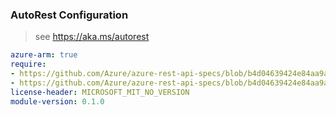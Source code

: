### AutoRest Configuration

> see https://aka.ms/autorest

``` yaml
azure-arm: true
require:
- https://github.com/Azure/azure-rest-api-specs/blob/b4d04639424e84aa9aa60e00255ff1c82167f090/specification/securityinsights/resource-manager/readme.md
- https://github.com/Azure/azure-rest-api-specs/blob/b4d04639424e84aa9aa60e00255ff1c82167f090/specification/securityinsights/resource-manager/readme.go.md
license-header: MICROSOFT_MIT_NO_VERSION
module-version: 0.1.0

```